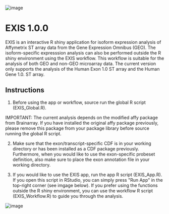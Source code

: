 ![image](https://user-images.githubusercontent.com/79576459/120113246-e3ae8100-c179-11eb-9ca3-7271d1fbe638.png)

# EXIS 1.0.0
EXIS is an interactive R shiny application for isoform expression analysis of Affymetrix ST array data from the Gene Expression Omnibus (GEO).
The isoform-specific expresssion analysis can also be performed outside the R shiny environment using the EXIS workflow. 
This workflow is suitable for the analysis of both GEO and non-GEO microarray data.
The current version only supports the analysis of the Human Exon 1.0 ST array and the Human Gene 1.0. ST array.

## Instructions
1) Before using the app or workflow, source run the global R script (EXIS_Global.R).

IMPORTANT: The current analysis depends on the modified affy package from Brainarray.
If you have installed the original affy package previously, please remove this package from your package library before source running the global R script.

2) Make sure that the exon/transcript-specific CDF is in your working directory or has been installed as a CDF package previously.
Furthermore, when you would like to use the exon-specific probeset definition, also make sure to place the exon annotation file in your working directory.

3) If you would like to use the EXIS app, run the app R script (EXIS_App.R). If you open this script in RStudio, you can simply press "Run App" in the top-right corner (see imgage below). 
If you prefer using the functions outside the R shiny environment, you can use the workflow R script (EXIS_Workflow.R) to guide you through the analysis.

![image](https://user-images.githubusercontent.com/79576459/122049236-7c800600-cde2-11eb-88a7-88929216ff8b.png)
